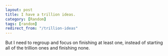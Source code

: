 ```yaml
---
layout: post
title: I have a trillion ideas.
category: [Random]
tags: [random]
redirect_from: "/trillion-ideas"
---
```


But I need to regroup and focus on finishing at least one, instead of starting all of the trillion ones and finishing none.
